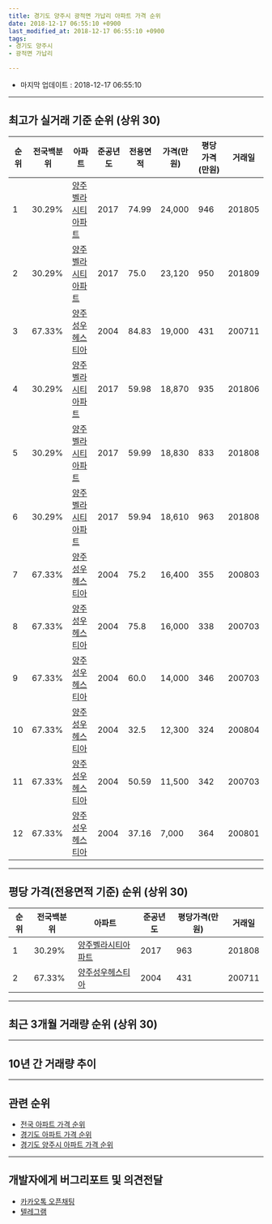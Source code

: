 ```yaml
---
title: 경기도 양주시 광적면 가납리 아파트 가격 순위
date: 2018-12-17 06:55:10 +0900
last_modified_at: 2018-12-17 06:55:10 +0900
tags:
- 경기도 양주시
- 광적면 가납리

---
```


* 마지막 업데이트 : 2018-12-17 06:55:10

---

## 최고가 실거래 기준 순위 (상위 30)


|순위|전국백분위|아파트|준공년도|전용면적|가격(만원)|평당가격(만원)|거래일|
|---|---|---|---|---|---|---|---|
|1|30.29%|[양주벨라시티아파트](https://search.naver.com/search.naver?query=%EA%B2%BD%EA%B8%B0%EB%8F%84+%EC%96%91%EC%A3%BC%EC%8B%9C+%EA%B4%91%EC%A0%81%EB%A9%B4+%EA%B0%80%EB%82%A9%EB%A6%AC+%EC%96%91%EC%A3%BC%EB%B2%A8%EB%9D%BC%EC%8B%9C%ED%8B%B0%EC%95%84%ED%8C%8C%ED%8A%B8)|2017|74.99|24,000|946|201805|
|2|30.29%|[양주벨라시티아파트](https://search.naver.com/search.naver?query=%EA%B2%BD%EA%B8%B0%EB%8F%84+%EC%96%91%EC%A3%BC%EC%8B%9C+%EA%B4%91%EC%A0%81%EB%A9%B4+%EA%B0%80%EB%82%A9%EB%A6%AC+%EC%96%91%EC%A3%BC%EB%B2%A8%EB%9D%BC%EC%8B%9C%ED%8B%B0%EC%95%84%ED%8C%8C%ED%8A%B8)|2017|75.0|23,120|950|201809|
|3|67.33%|[양주성우헤스티아](https://search.naver.com/search.naver?query=%EA%B2%BD%EA%B8%B0%EB%8F%84+%EC%96%91%EC%A3%BC%EC%8B%9C+%EA%B4%91%EC%A0%81%EB%A9%B4+%EA%B0%80%EB%82%A9%EB%A6%AC+%EC%96%91%EC%A3%BC%EC%84%B1%EC%9A%B0%ED%97%A4%EC%8A%A4%ED%8B%B0%EC%95%84)|2004|84.83|19,000|431|200711|
|4|30.29%|[양주벨라시티아파트](https://search.naver.com/search.naver?query=%EA%B2%BD%EA%B8%B0%EB%8F%84+%EC%96%91%EC%A3%BC%EC%8B%9C+%EA%B4%91%EC%A0%81%EB%A9%B4+%EA%B0%80%EB%82%A9%EB%A6%AC+%EC%96%91%EC%A3%BC%EB%B2%A8%EB%9D%BC%EC%8B%9C%ED%8B%B0%EC%95%84%ED%8C%8C%ED%8A%B8)|2017|59.98|18,870|935|201806|
|5|30.29%|[양주벨라시티아파트](https://search.naver.com/search.naver?query=%EA%B2%BD%EA%B8%B0%EB%8F%84+%EC%96%91%EC%A3%BC%EC%8B%9C+%EA%B4%91%EC%A0%81%EB%A9%B4+%EA%B0%80%EB%82%A9%EB%A6%AC+%EC%96%91%EC%A3%BC%EB%B2%A8%EB%9D%BC%EC%8B%9C%ED%8B%B0%EC%95%84%ED%8C%8C%ED%8A%B8)|2017|59.99|18,830|833|201808|
|6|30.29%|[양주벨라시티아파트](https://search.naver.com/search.naver?query=%EA%B2%BD%EA%B8%B0%EB%8F%84+%EC%96%91%EC%A3%BC%EC%8B%9C+%EA%B4%91%EC%A0%81%EB%A9%B4+%EA%B0%80%EB%82%A9%EB%A6%AC+%EC%96%91%EC%A3%BC%EB%B2%A8%EB%9D%BC%EC%8B%9C%ED%8B%B0%EC%95%84%ED%8C%8C%ED%8A%B8)|2017|59.94|18,610|963|201808|
|7|67.33%|[양주성우헤스티아](https://search.naver.com/search.naver?query=%EA%B2%BD%EA%B8%B0%EB%8F%84+%EC%96%91%EC%A3%BC%EC%8B%9C+%EA%B4%91%EC%A0%81%EB%A9%B4+%EA%B0%80%EB%82%A9%EB%A6%AC+%EC%96%91%EC%A3%BC%EC%84%B1%EC%9A%B0%ED%97%A4%EC%8A%A4%ED%8B%B0%EC%95%84)|2004|75.2|16,400|355|200803|
|8|67.33%|[양주성우헤스티아](https://search.naver.com/search.naver?query=%EA%B2%BD%EA%B8%B0%EB%8F%84+%EC%96%91%EC%A3%BC%EC%8B%9C+%EA%B4%91%EC%A0%81%EB%A9%B4+%EA%B0%80%EB%82%A9%EB%A6%AC+%EC%96%91%EC%A3%BC%EC%84%B1%EC%9A%B0%ED%97%A4%EC%8A%A4%ED%8B%B0%EC%95%84)|2004|75.8|16,000|338|200703|
|9|67.33%|[양주성우헤스티아](https://search.naver.com/search.naver?query=%EA%B2%BD%EA%B8%B0%EB%8F%84+%EC%96%91%EC%A3%BC%EC%8B%9C+%EA%B4%91%EC%A0%81%EB%A9%B4+%EA%B0%80%EB%82%A9%EB%A6%AC+%EC%96%91%EC%A3%BC%EC%84%B1%EC%9A%B0%ED%97%A4%EC%8A%A4%ED%8B%B0%EC%95%84)|2004|60.0|14,000|346|200703|
|10|67.33%|[양주성우헤스티아](https://search.naver.com/search.naver?query=%EA%B2%BD%EA%B8%B0%EB%8F%84+%EC%96%91%EC%A3%BC%EC%8B%9C+%EA%B4%91%EC%A0%81%EB%A9%B4+%EA%B0%80%EB%82%A9%EB%A6%AC+%EC%96%91%EC%A3%BC%EC%84%B1%EC%9A%B0%ED%97%A4%EC%8A%A4%ED%8B%B0%EC%95%84)|2004|32.5|12,300|324|200804|
|11|67.33%|[양주성우헤스티아](https://search.naver.com/search.naver?query=%EA%B2%BD%EA%B8%B0%EB%8F%84+%EC%96%91%EC%A3%BC%EC%8B%9C+%EA%B4%91%EC%A0%81%EB%A9%B4+%EA%B0%80%EB%82%A9%EB%A6%AC+%EC%96%91%EC%A3%BC%EC%84%B1%EC%9A%B0%ED%97%A4%EC%8A%A4%ED%8B%B0%EC%95%84)|2004|50.59|11,500|342|200703|
|12|67.33%|[양주성우헤스티아](https://search.naver.com/search.naver?query=%EA%B2%BD%EA%B8%B0%EB%8F%84+%EC%96%91%EC%A3%BC%EC%8B%9C+%EA%B4%91%EC%A0%81%EB%A9%B4+%EA%B0%80%EB%82%A9%EB%A6%AC+%EC%96%91%EC%A3%BC%EC%84%B1%EC%9A%B0%ED%97%A4%EC%8A%A4%ED%8B%B0%EC%95%84)|2004|37.16|7,000|364|200801|


---

## 평당 가격(전용면적 기준) 순위 (상위 30)


|순위|전국백분위|아파트|준공년도|평당가격(만원)|거래일|
|---|---|---|---|---|---|
|1|30.29%|[양주벨라시티아파트](https://search.naver.com/search.naver?query=%EA%B2%BD%EA%B8%B0%EB%8F%84+%EC%96%91%EC%A3%BC%EC%8B%9C+%EA%B4%91%EC%A0%81%EB%A9%B4+%EA%B0%80%EB%82%A9%EB%A6%AC+%EC%96%91%EC%A3%BC%EB%B2%A8%EB%9D%BC%EC%8B%9C%ED%8B%B0%EC%95%84%ED%8C%8C%ED%8A%B8)|2017|963|201808|
|2|67.33%|[양주성우헤스티아](https://search.naver.com/search.naver?query=%EA%B2%BD%EA%B8%B0%EB%8F%84+%EC%96%91%EC%A3%BC%EC%8B%9C+%EA%B4%91%EC%A0%81%EB%A9%B4+%EA%B0%80%EB%82%A9%EB%A6%AC+%EC%96%91%EC%A3%BC%EC%84%B1%EC%9A%B0%ED%97%A4%EC%8A%A4%ED%8B%B0%EC%95%84)|2004|431|200711|


---

## 최근 3개월 거래량 순위 (상위 30)


<div style="width:100%;">
    <canvas id="deal_count_ranking" height="250"></canvas>
</div>


<script>
new Chart(document.getElementById("deal_count_ranking"), {
    type: 'horizontalBar',
    data: {
        labels: ['양주성우헤스티아', '양주벨라시티아파트'],
        datasets: [{
            label: '실거래 수',
            data: [8, 4],
            borderColor: "rgba(255, 0, 128, 1)",
            backgroundColor: "rgba(255, 0, 128, 0.5)",
            fill: false,
        }]
    },
    options: {
        responsive: true,
        title: {
            display: true,
            text: '최근 3개월 거래량 순위'
        },
        tooltips: {
            mode: 'index',
            intersect: false,
            callbacks: {
                title: function(tooltipItems, data) {
                    return "실거래 수:";
                },
                label: function(tooltipItem, data) {
                    return data.labels[tooltipItem.index] + ": " + tooltipItem.xLabel;
                }
            }
        },
        hover: {
            mode: 'nearest',
            intersect: true
        },
        scales: {
            xAxes: [{
                display: true,
                scaleLabel: {
                    display: true,
                    labelString: '실거래 수'
                },
                ticks: {
                    suggestedMin: 0,
                }
            }],
            yAxes: [{
                display: true,
                ticks: {
                    autoSkip: false,
                    callback: function(value, index, values) {
                        if (value.length > 15)
                            return value.substr(0, 13) + "...";
                        else
                            return value;
                    }
                },
                scaleLabel: {
                    display: false,
                }
            }]
        }
    }
});

</script>


---

## 10년 간 거래량 추이


<div style="width:100%;">
    <canvas id="deal_progress" height="250"></canvas>
</div>

<script>
new Chart(document.getElementById("deal_progress"), {
    type: 'line',
    data: {
        labels: ['200812','200901','200902','200903','200904','200905','200906','200907','200908','200909','200910','200911','200912','201001','201002','201003','201004','201005','201006','201007','201008','201009','201010','201011','201012','201101','201102','201103','201104','201105','201106','201107','201108','201109','201110','201111','201112','201201','201202','201203','201204','201205','201206','201207','201208','201209','201210','201211','201212','201301','201302','201303','201304','201305','201306','201307','201308','201309','201310','201311','201312','201401','201402','201403','201404','201405','201406','201407','201408','201409','201410','201411','201412','201501','201502','201503','201504','201505','201506','201507','201508','201509','201510','201511','201512','201601','201602','201603','201604','201605','201606','201607','201608','201609','201610','201611','201612','201701','201702','201703','201704','201705','201706','201707','201708','201709','201710','201711','201712','201801','201802','201803','201804','201805','201806','201807','201808','201809','201810','201811','201812'],
        datasets: [{
            label: '실거래 수',
            pointRadius: 1,
            data: [1, 1, 2, 3, 4, 3, 2, 3, 7, 7, 5, 1, 8, 3, 3, 6, 2, 3, 1, 3, 1, 2, 4, 3, 3, 5, 5, 7, 5, 4, 9, 4, 8, 5, 5, 5, 2, 1, 3, 2, 4, 4, 3, 1, 1, 1, 5, 3, 3, 0, 1, 0, 3, 1, 0, 1, 1, 2, 3, 4, 2, 1, 3, 2, 12, 4, 4, 9, 1, 4, 5, 1, 2, 2, 1, 5, 2, 2, 3, 4, 3, 5, 5, 3, 0, 2, 2, 8, 4, 3, 2, 2, 7, 3, 2, 4, 1, 2, 4, 4, 5, 1, 1, 5, 5, 4, 3, 5, 3, 6, 7, 3, 7, 35, 14, 12, 10, 12, 9, 3, 0],
            borderColor: "rgba(255, 201, 14, 1)",
            backgroundColor: "rgba(255, 201, 14, 0.5)",
            fill: true,
        }]
    },
    options: {
        responsive: true,
        title: {
            display: true,
            text: '10년간 거래량 추이'
        },
        tooltips: {
            mode: 'index',
            intersect: false,
        },
        hover: {
            mode: 'nearest',
            intersect: true
        },
        scales: {
            xAxes: [{
                display: true,
                scaleLabel: {
                    display: true,
                    labelString: '년/월'
                }
            }],
            yAxes: [{
                display: true,
                ticks: {
                    suggestedMin: 0,
                },
                scaleLabel: {
                    display: true,
                    labelString: '실거래 수'
                }
            }]
        }
    }
});

</script>


---

## 관련 순위

- [전국 아파트 가격 순위](https://inasie.github.io/apt-ranking/전국)
- [경기도 아파트 가격 순위](https://inasie.github.io/apt-ranking/경기도)
- [경기도 양주시 아파트 가격 순위](https://inasie.github.io/apt-ranking/경기도-양주시)


---

## 개발자에게 버그리포트 및 의견전달

- [카카오톡 오픈채팅](https://open.kakao.com/o/gLJUAP4)
- [텔레그램](https://t.me/inasie)

